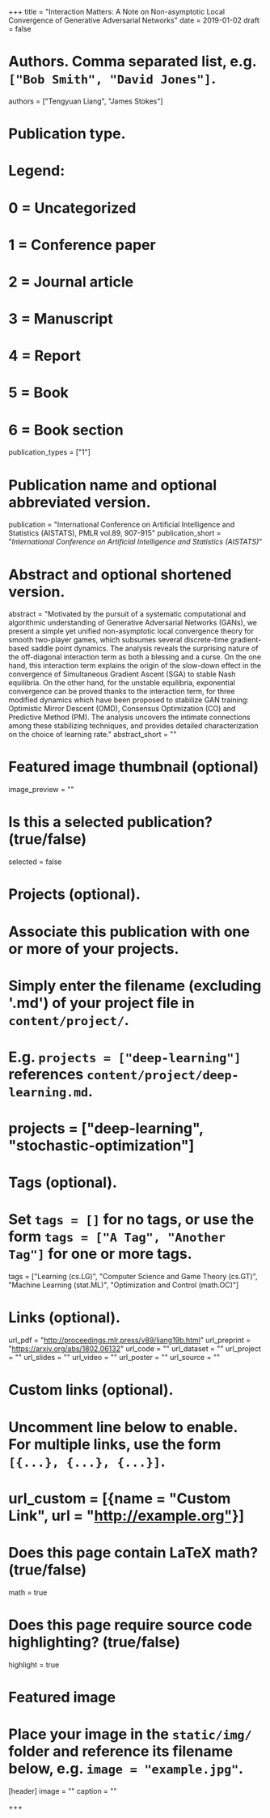 +++
title = "Interaction Matters: A Note on Non-asymptotic Local Convergence of Generative Adversarial Networks"
date = 2019-01-02
draft = false

# Authors. Comma separated list, e.g. `["Bob Smith", "David Jones"]`.
authors = ["Tengyuan Liang", "James Stokes"]

# Publication type.
# Legend:
# 0 = Uncategorized
# 1 = Conference paper
# 2 = Journal article
# 3 = Manuscript
# 4 = Report
# 5 = Book
# 6 = Book section
publication_types = ["1"]

# Publication name and optional abbreviated version.
publication = "International Conference on Artificial Intelligence and Statistics (AISTATS), PMLR vol.89, 907-915"
publication_short = "*International Conference on Artificial Intelligence and Statistics (AISTATS)*"

# Abstract and optional shortened version.
abstract = "Motivated by the pursuit of a systematic computational and algorithmic understanding of Generative Adversarial Networks (GANs), we present a simple yet unified non-asymptotic local convergence theory for smooth two-player games, which subsumes several discrete-time gradient-based saddle point dynamics. The analysis reveals the surprising nature of the off-diagonal interaction term as both a blessing and a curse. On the one hand, this interaction term explains the origin of the slow-down effect in the convergence of Simultaneous Gradient Ascent (SGA) to stable Nash equilibria. On the other hand, for the unstable equilibria, exponential convergence can be proved thanks to the interaction term, for three modified dynamics which have been proposed to stabilize GAN training: Optimistic Mirror Descent (OMD), Consensus Optimization (CO) and Predictive Method (PM). The analysis uncovers the intimate connections among these stabilizing techniques, and provides detailed characterization on the choice of learning rate."
abstract_short = ""

# Featured image thumbnail (optional)
image_preview = ""

# Is this a selected publication? (true/false)
selected = false

# Projects (optional).
#   Associate this publication with one or more of your projects.
#   Simply enter the filename (excluding '.md') of your project file in `content/project/`.
#   E.g. `projects = ["deep-learning"]` references `content/project/deep-learning.md`.
#   projects = ["deep-learning", "stochastic-optimization"]

# Tags (optional).
#   Set `tags = []` for no tags, or use the form `tags = ["A Tag", "Another Tag"]` for one or more tags.
tags = ["Learning (cs.LG)", "Computer Science and Game Theory (cs.GT)", "Machine Learning (stat.ML)", "Optimization and Control (math.OC)"]

# Links (optional).
url_pdf = "http://proceedings.mlr.press/v89/liang19b.html"
url_preprint = "https://arxiv.org/abs/1802.06132"
url_code = ""
url_dataset = ""
url_project = ""
url_slides = ""
url_video = ""
url_poster = ""
url_source = ""

# Custom links (optional).
#   Uncomment line below to enable. For multiple links, use the form `[{...}, {...}, {...}]`.
# url_custom = [{name = "Custom Link", url = "http://example.org"}]

# Does this page contain LaTeX math? (true/false)
math = true

# Does this page require source code highlighting? (true/false)
highlight = true

# Featured image
# Place your image in the `static/img/` folder and reference its filename below, e.g. `image = "example.jpg"`.
[header]
image = ""
caption = ""

+++

